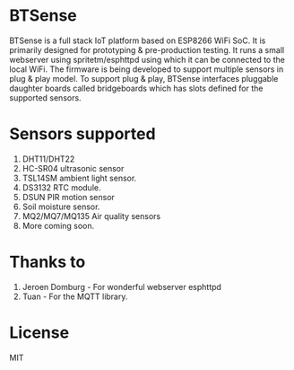 
# BTSense 

BTSense is a full stack IoT platform based on ESP8266 WiFi SoC. It is primarily designed for prototyping & pre-production testing. It runs a small webserver using spritetm/esphttpd using which it can be connected to the local WiFi. The firmware is being developed to support multiple sensors in plug & play model. To support plug & play, BTSense interfaces pluggable daughter boards called bridgeboards which has slots defined for the supported sensors. 
                              
               
# Sensors supported 
               
1. DHT11/DHT22               
2. HC-SR04 ultrasonic sensor
3. TSL14SM ambient light sensor.
4. DS3132 RTC module.
5. DSUN PIR motion sensor
6. Soil moisture sensor.
7. MQ2/MQ7/MQ135 Air quality sensors
8. More coming soon.
       
               
# Thanks to 

1. Jeroen Domburg - For wonderful webserver esphttpd
2. Tuan - For the MQTT library.   
               

# License #

MIT
